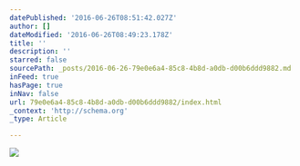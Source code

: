 ```yaml
---
datePublished: '2016-06-26T08:51:42.027Z'
author: []
dateModified: '2016-06-26T08:49:23.178Z'
title: ''
description: ''
starred: false
sourcePath: _posts/2016-06-26-79e0e6a4-85c8-4b8d-a0db-d00b6ddd9882.md
inFeed: true
hasPage: true
inNav: false
url: 79e0e6a4-85c8-4b8d-a0db-d00b6ddd9882/index.html
_context: 'http://schema.org'
_type: Article

---
```

![](https://the-grid-user-content.s3-us-west-2.amazonaws.com/4b32beef-9388-4964-bc06-aac6eb8bb84b.jpg)